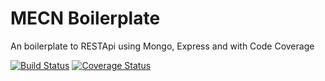 # MECN Boilerplate

An boilerplate to RESTApi using Mongo, Express and with Code Coverage

[![Build Status](https://travis-ci.com/RochaJG/mecn-boilerplate.svg?branch=master)](https://travis-ci.com/RochaJG/mecn-boilerplate)
[![Coverage Status](https://coveralls.io/repos/github/RochaJG/mecn-boilerplate/badge.svg?branch=master)](https://coveralls.io/github/RochaJG/mecn-boilerplate?branch=master)
